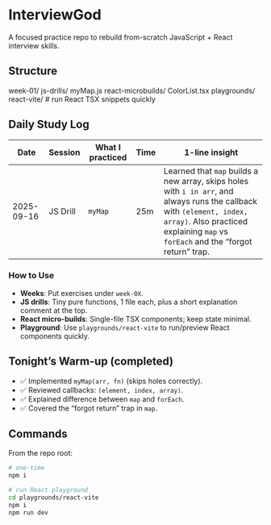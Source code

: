 # InterviewGod
A focused practice repo to rebuild from-scratch JavaScript + React interview skills.

## Structure
week-01/
  js-drills/
    myMap.js
  react-microbuilds/
    ColorList.tsx
playgrounds/
  react-vite/ # run React TSX snippets quickly

## Daily Study Log

| Date       | Session  | What I practiced | Time | 1-line insight |
|------------|----------|------------------|------|----------------|
| 2025-09-16 | JS Drill | `myMap`          | 25m  | Learned that `map` builds a new array, skips holes with `i in arr`, and always runs the callback with `(element, index, array)`. Also practiced explaining `map` vs `forEach` and the “forgot return” trap. |

### How to Use
- **Weeks**: Put exercises under `week-0X`.
- **JS drills**: Tiny pure functions, 1 file each, plus a short explanation comment at the top.
- **React micro-builds**: Single-file TSX components; keep state minimal.
- **Playground**: Use `playgrounds/react-vite` to run/preview React components quickly.

## Tonight’s Warm-up (completed)
- ✅ Implemented `myMap(arr, fn)` (skips holes correctly).
- ✅ Reviewed callbacks: `(element, index, array)`.
- ✅ Explained difference between `map` and `forEach`.
- ✅ Covered the “forgot return” trap in `map`.

## Commands

From the repo root:

```bash
# one-time
npm i

# run React playground
cd playgrounds/react-vite
npm i
npm run dev
